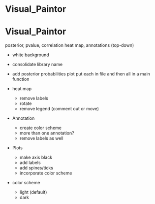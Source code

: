 # Visual_Paintor
# Visual_Paintor

posterior, pvalue, correlation heat map, annotations (top-down)

- white background 
- consolidate library name 
- add posterior probabilities plot 
put each in file and then all in a main function 

- heat map
    - remove labels 
    - rotate
    - remove legend (comment out or move)
- Annotation
    - create color scheme 
    - more than one annotation? 
    - remove labels as well 
- Plots 
    - make axis black 
    - add labels
    - add spines/ticks 
    - incorporate color scheme 
- color scheme
    - light (default)
    - dark 
